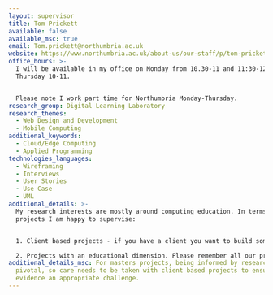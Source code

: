 ```yaml
---
layout: supervisor
title: Tom Prickett
available: false
available_msc: true
email: Tom.prickett@northumbria.ac.uk
website: https://www.northumbria.ac.uk/about-us/our-staff/p/tom-prickett/
office_hours: >-
  I will be available in my office on Monday from 10.30-11 and 11:30-12noon and
  Thursday 10-11. 


  Please note I work part time for Northumbria Monday-Thursday.
research_group: Digital Learning Laboratory
research_themes:
  - Web Design and Development
  - Mobile Computing
additional_keywords:
  - Cloud/Edge Computing
  - Applied Programming
technologies_languages:
  - Wireframing
  - Interviews
  - User Stories
  - Use Case
  - UML
additional_details: >-
  My research interests are mostly around computing education. In terms of
  projects I am happy to supervise:


  1. Client based projects - if you have a client you want to build something for, for example whoever you completed your placement for, or a local club or society. An element of novelty / challenge is expected i.e. its not just about building something, it is building something that you have to complete some background research upon in order to build it.

  2. Projects with an educational dimension. Please remember all our projects have to include the use of the practical skills you have learned on your Programme of study.
additional_details_msc: For masters projects, being informed by research is
  pivotal, so care needs to be taken with client based projects to ensure they
  evidence an appropriate challenge.
---
```


